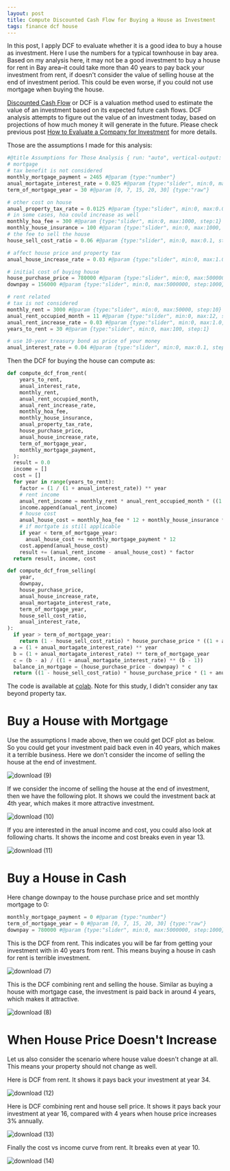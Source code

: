 ```yaml
---
layout: post
title: Compute Discounted Cash Flow for Buying a House as Investment
tags: finance dcf house 
---
```

In this post, I apply DCF to evaluate whether it is a good idea to buy a house as investment. Here I use the numbers for a typical townhouse in bay area. Based on my analysis here, it may not be a good investment to buy a house for rent in Bay area–it could take more than 40 years to pay back your investment from rent, if doesn't consider the value of selling house at the end of investment period. This could be even worse, if you could not use mortgage when buying the house.

[Discounted Cash Flow](https://www.investopedia.com/terms/d/dcf.asp) or DCF is a valuation method used to estimate the value of an investment based on its expected future cash flows. DCF analysis attempts to figure out the value of an investment today, based on projections of how much money it will generate in the future. Please check previous post [How to Evaluate a Company for Investment](https://zhangtemplar.github.io/how-to-evaluate-company/) for more details.

Those are the assumptions I made for this analysis:

```python
#@title Assumptions for Those Analysis { run: "auto", vertical-output: true }
# mortgage
# tax benefit is not considered
monthly_mortgage_payment = 2465 #@param {type:"number"}
anual_mortagate_interest_rate = 0.025 #@param {type:"slider", min:0, max:0.1, step:0.001}
term_of_mortgage_year = 30 #@param [0, 7, 15, 20, 30] {type:"raw"}

# other cost on house
anual_property_tax_rate = 0.0125 #@param {type:"slider", min:0, max:0.05, step:0.001}
# in some cases, hoa could increase as well
monthly_hoa_fee = 300 #@param {type:"slider", min:0, max:1000, step:1}
monthly_house_insurance = 100 #@param {type:"slider", min:0, max:1000, step:1}
# the fee to sell the house
house_sell_cost_ratio = 0.06 #@param {type:"slider", min:0, max:0.1, step:0.001}

# affect house price and property tax
anual_house_increase_rate = 0.03 #@param {type:"slider", min:0, max:1.0, step:0.001}

# initial cost of buying house
house_purchase_price = 780000 #@param {type:"slider", min:0, max:5000000, step:100}
downpay = 156000 #@param {type:"slider", min:0, max:5000000, step:1000}

# rent related
# tax is not considered
monthly_rent = 3000 #@param {type:"slider", min:0, max:50000, step:10}
anual_rent_occupied_month = 11 #@param {type:"slider", min:0, max:12, step:1}
anual_rent_increase_rate = 0.03 #@param {type:"slider", min:0, max:1.0, step:0.001}
years_to_rent = 30 #@param {type:"slider", min:0, max:100, step:1}

# use 10-year treasury bond as price of your money
anual_interest_rate = 0.04 #@param {type:"slider", min:0, max:0.1, step:0.001}
```

Then the DCF for buying the house can compute as:

```python
def compute_dcf_from_rent(
    years_to_rent,
    anual_interest_rate,
    monthly_rent,
    anual_rent_occupied_month,
    anual_rent_increase_rate,
    monthly_hoa_fee,
    monthly_house_insurance,
    anual_property_tax_rate,
    house_purchase_price,
    anual_house_increase_rate,
    term_of_mortgage_year,
    monthly_mortgage_payment,
  ):
  result = 0.0
  income = []
  cost = []
  for year in range(years_to_rent):
    factor = (1 / (1 + anual_interest_rate)) ** year
    # rent income
    anual_rent_income = monthly_rent * anual_rent_occupied_month * ((1 + anual_rent_increase_rate) ** year)
    income.append(anual_rent_income)
    # house cost
    anual_house_cost = monthly_hoa_fee * 12 + monthly_house_insurance * 12 + anual_property_tax_rate * house_purchase_price * ((1 + anual_house_increase_rate) ** year)
    # if mortgate is still applicable
    if year < term_of_mortgage_year:
      anual_house_cost += monthly_mortgage_payment * 12
    cost.append(anual_house_cost)
    result += (anual_rent_income - anual_house_cost) * factor
  return result, income, cost

def compute_dcf_from_selling(
    year,
    downpay,
    house_purchase_price,
    anual_house_increase_rate,
    anual_mortagate_interest_rate,
    term_of_mortgage_year,
    house_sell_cost_ratio,
    anual_interest_rate,
):
  if year > term_of_mortgage_year:
    return (1 - house_sell_cost_ratio) * house_purchase_price * ((1 + anual_house_increase_rate) ** year) / ((1 + anual_interest_rate) ** year)
  a = (1 + anual_mortagate_interest_rate) ** year
  b = (1 + anual_mortagate_interest_rate) ** term_of_mortgage_year
  c = (b - a) / ((1 + anual_mortagate_interest_rate) ** (b - 1))
  balance_in_mortgage = (house_purchase_price - downpay) * c
  return ((1 - house_sell_cost_ratio) * house_purchase_price * (1 + anual_house_increase_rate) ** year - balance_in_mortgage) / ((1 + anual_interest_rate) ** year)
```

The code is available at [colab](https://colab.research.google.com/drive/1a8pMDIUb7kYzFcyiXbk4MK-cBsfeD82J?usp=sharing). Note for this study, I didn't consider any tax beyond property tax.

# Buy a House with Mortgage

Use the assumptions I made above, then we could get DCF plot as below. So you could get your investment paid back even in 40 years, which makes it a terrible business. Here we don't consider the income of selling the house at the end of investment.

![download (9)](https://raw.githubusercontent.com/zhangtemplar/zhangtemplar.github.io/master/uPic/2021_03_21_11_21_43_2021_03_21_11_21_40_download%20(9).png)

If we consider the income of selling the house at the end of investment, then we have the following plot. It shows we could the investment back at 4th year, which makes it more attractive investment.

![download (10)](https://raw.githubusercontent.com/zhangtemplar/zhangtemplar.github.io/master/uPic/2021_03_21_11_22_07_2021_03_21_11_22_05_download%20(10).png)

If you are interested in the anual income and cost, you could also look at following charts. It shows the income and cost breaks even in year 13.

![download (11)](https://raw.githubusercontent.com/zhangtemplar/zhangtemplar.github.io/master/uPic/2021_03_21_11_22_23_2021_03_21_11_22_18_download%20(11).png)

# Buy a House in Cash

Here change downpay to the house purchase price and set monthly mortgage to 0:

```python
monthly_mortgage_payment = 0 #@param {type:"number"}
term_of_mortgage_year = 0 #@param [0, 7, 15, 20, 30] {type:"raw"}
downpay = 780000 #@param {type:"slider", min:0, max:5000000, step:1000}
```

This is the DCF from rent. This indicates you will be far from getting your investment with in 40 years from rent. This means buying a house in cash for rent is terrible investment.

![download (7)](https://raw.githubusercontent.com/zhangtemplar/zhangtemplar.github.io/master/uPic/2021_03_21_11_09_03_download%20(7).png)

This is the DCF combining rent and selling the house. Similar as buying a house with mortgage case, the investment is paid back in around 4 years, which makes it attractive.

![download (8)](https://raw.githubusercontent.com/zhangtemplar/zhangtemplar.github.io/master/uPic/2021_03_21_11_10_50_2021_03_21_11_10_48_download%20(8).png)

# When House Price Doesn't Increase

Let us also consider the scenario where house value doesn't change at all. This means your property should not change as well.

Here is DCF from rent. It shows it pays back your investment at year 34.

![download (12)](https://raw.githubusercontent.com/zhangtemplar/zhangtemplar.github.io/master/uPic/2021_03_21_11_27_54_2021_03_21_11_27_51_download%20(12).png)

Here is DCF combining rent and house sell price. It shows it pays back your investment at year 16, compared with 4 years when house price increases 3% annually.

![download (13)](https://raw.githubusercontent.com/zhangtemplar/zhangtemplar.github.io/master/uPic/2021_03_21_11_28_41_2021_03_21_11_28_39_download%20(13).png)

Finally the cost vs income curve from rent. It breaks even at year 10.

![download (14)](https://raw.githubusercontent.com/zhangtemplar/zhangtemplar.github.io/master/uPic/2021_03_21_11_29_46_2021_03_21_11_29_43_download%20(14).png)


